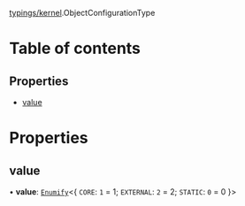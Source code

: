 [typings/kernel](../modules/typings_kernel.md).ObjectConfigurationType

# Table of contents

## Properties

- [value](typings_kernel.ObjectConfigurationType.md#value)

# Properties

## value

• **value**: [`Enumify`](../modules/configurator_core_src_configurator._internal_.md#enumify)<{ `CORE`: ``1`` = 1; `EXTERNAL`: ``2`` = 2; `STATIC`: ``0`` = 0 }\>
